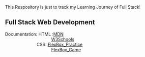 This Respository is just to track my Learning Journey of Full Stack!
## Full Stack Web Development

Documentation:
HTML :[MDN](https://developer.mozilla.org/en-US/docs/Web/HTML) <br/>
&nbsp; &nbsp; &nbsp; &nbsp; &nbsp; &nbsp; &nbsp; &nbsp; &nbsp; &nbsp; &nbsp; &nbsp; &nbsp; &nbsp; &nbsp; &nbsp; &nbsp; &nbsp; &nbsp; [W3Schools](https://www.w3schools.com/html/default.asp) <br/>
&nbsp; &nbsp; &nbsp; &nbsp; &nbsp; &nbsp; &nbsp; &nbsp; &nbsp; &nbsp; &nbsp; &nbsp; &nbsp; CSS: [FlexBox_Practice](https://flexboxfroggy.com/)<br/>
&nbsp; &nbsp; &nbsp; &nbsp; &nbsp; &nbsp; &nbsp; &nbsp; &nbsp; &nbsp; &nbsp; &nbsp; &nbsp; &nbsp; &nbsp; &nbsp; &nbsp; &nbsp; &nbsp; [FlexBox_Game](https://codingfantasy.com/games/flexboxadventure)<br/>

